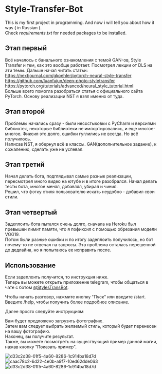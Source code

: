# Style-Transfer-Bot
This is my first project in programming. And now i will tell you about how it was ( in Russian ).<br>
Check <i>requirements.txt</i> for needed packages to be installed.

## Этап первый 
Всё началось с банального ознакомления с темой GAN-ов, Style Transfer и тем, как это вообще работает. Посмотрел лекции от DLS на эти темы.
Дальше начал читать статьи: <br>
	https://nextjournal.com/gkoehler/pytorch-neural-style-transfer <br>
	https://github.com/luanfujun/deep-photo-styletransfer <br>
  https://pytorch.org/tutorials/advanced/neural_style_tutorial.html <br>
Больше всего помогла разобраться статья с официального сайта PyTorch. Основу реализации NST я взял именно от туда.
## Этап второй
Проблемы начались сразу - были несостыковки с PyCharm и версиями библиотек, некоторые библиотеки не импортировались, и еще многое-многое.
Фиксил это долго, ошибки гуглились не всегда. Но всё получилось. <br>
Написав NST, я обернул всё в классы. GAN(дополнительное задание), к сожалению, сделать уже не успевал.
## Этап третий 
Начал делать бота, подглядывал самые разные реализации, пересмотрел много видео на ютубе и в итоге разобрался.
Начал делать тесты бота, многое менял, добавлял, убирал и чинил. <br> Решил, что фотку стиля пользователю искать неудобно - добавил свои стили.
## Этап четвертый 
Задеплоить бота пытался очень долго, сначала на Heroku был превышен лимит памяти, что я пофиксил с помощью обрезания модели VGG19. <br>
Потом были разные ошибки и по итогу задеплоить получилось, но бот почему-то не отвечал на запросы. Эта проблема осталась нерешенной до дедлайна, но я попытаюсь ее исправить после.
## Использование
Если задеплоить получится, то инструкция ниже. <br>
Теперь вы можете открыть приложение telegram, чтобы общаться в чате с ботом <a href='https://t.me/StylesTransBot'>@StylesTransBot</a>.<br>

Чтобы начать разговор, нажмите кнопку "Пуск" или введите /start. Введите /help, чтобы получить более подробное описание.<br>

Далее просто следуйте инструкциям: <br>

Вам будет предложено загрузить фотографию.<br>
Затем вам следует выбрать желаемый стиль, который будет перенесен на вашу фотографию. <br>
Наконец, вы получите результат.<br> Также, вы можете посмотреть на существующий пример данной магии, нажав кнопку "Показать пример".


![d33c2d38-01f5-4a60-8286-1c914ba18d7d](https://user-images.githubusercontent.com/89809140/153770918-f41831af-acee-4e1f-9467-6ed47328cfbc.jpg)
![caac78c2-6d22-4e0b-a9f7-10ed62dde063](https://user-images.githubusercontent.com/89809140/153770932-21b3777e-a041-4db8-820d-ffa6851c0bcf.jpg)
![d33c2d38-01f5-4a60-8286-1c914ba18d7d](https://user-images.githubusercontent.com/89809140/153770935-712c3a17-2cc5-4697-86a3-ff0fa2bc76e5.jpg)
